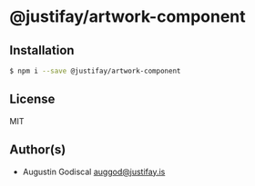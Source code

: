 # @justifay/artwork-component

## Installation

```sh
$ npm i --save @justifay/artwork-component
```

## License

MIT

## Author(s)

- Augustin Godiscal <auggod@justifay.is>
